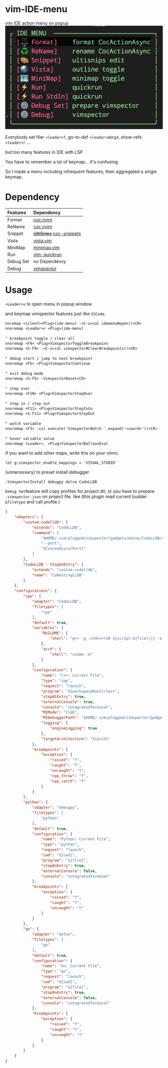 # vim-IDE-menu
vim IDE action menu on popup
![demo](./id_menu.png)

Everybody set filer `<leader>f`, go-to-def `<leader>d`or`gd`, show-refs `<leader>r` ...

but too many features in IDE with LSP.

You have to remember a lot of keymap... it's confusing.

So I made a menu including infrequent features, then aggregated a single keymap.

# Dependency
|Features|Dependency|
|:----|:-------|
|Format|[coc.nvim](https://github.com/neoclide/coc.nvim)|
|ReName|[coc.nvim](https://github.com/neoclide/coc.nvim)|
|Snippet|~~[UltiSnips](https://github.com/SirVer/ultisnips)~~ [coc-snippets](https://github.com/neoclide/coc-snippets)|
|Vista|[vista.vim](https://github.com/liuchengxu/vista.vim)|
|MiniMap|[minimap.vim](https://github.com/wfxr/minimap.vim)|
|Run|[vim-quickrun](https://github.com/thinca/vim-quickrun)|
|Debug Set|no Dependency|
|Debug|[vimspector](https://github.com/puremourning/vimspector)|

# Usage
`<Leader>v` to open menu in popup window.

and keymap vimspector features just like `VSCode`.
```vim
noremap <silent><Plug>(ide-menu) :<C-u>cal idemenu#open()<CR>
nnoremap <Leader>v <Plug>(ide-menu)

" breakpoint toggle / clear all
nnoremap <F9> <Plug>VimspectorToggleBreakpoint
nnoremap <S-F9> :<C-u>cal vimspector#ClearBreakpoints()<CR>

" debug start / jump to next breakpoint
nnoremap <F5> <Plug>VimspectorContinue

" exit debug mode
nnoremap <S-F5> :VimspectorReset<CR>

" step over
nnoremap <F10> <Plug>VimspectorStepOver

" step in / step out
nnoremap <F11> <Plug>VimspectorStepInto
nnoremap <S-F11> <Plug>VimspectorStepOut

" watch variable
nnoremap <F3> :cal execute('VimspectorWatch '.expand('<cword>'))<CR>

" hover variable value
nnoremap <Leader>_ <Plug>VimspectorBalloonEval
```
if you want to add other maps, write this on your vimrc.
```vim
let g:vimspector_enable_mappings = 'VISUAL_STUDIO'
```

(unnecessary) to preset install debugger
```vim
:VimspectorInstall debugpy delve CodeLLDB
```

`Debug Set`feature will copy profiles for project dir, or you have to prepare `.vimspector.json` on project file.
like (this plugin read current budder `&filetype` and call profile.)
```json
{
    "adapters": {
        "custom-codelldb": {
            "extends": "CodeLLDB",
            "command": [
                "$HOME/.vim/plugged/vimspector/gadgets/macos/CodeLLDB/adapte/codelldb",
                "--port",
                "${unusedLocalPort}"
            ]
        },
        "CodeLLDB - StopOnEntry": {
            "extends": "custom-codelldb",
            "name": "CoHostingLLDB"
        }
    },
    "configurations": {
        "cpp": {
            "adapter": "CodeLLDB",
            "filetypes": [
                "cpp"
            ],
            "default": true,
            "variables": {
                "BUILDME": {
                    "shell": "g++ -g -std=c++20 ${script:${file\\}} -o ${workspaceRoot}/test"
                },
                "arch": {
                    "shell": "uname -m"
                }
            },
            "configuration": {
                "name": "C++: Current File",
                "type": "cpp",
                "request": "launch",
                "program": "${workspaceRoot}/test",
                "stopAtEntry": true,
                "externalConsole": true,
                "console": "integratedTerminal",
                "MIMode": "lldb",
                "MIDebuggerPath": "$HOME/.vim/plugged/vimspector/gadgets/macos/vscode-cpptools/debugAdapters/lldb-mi/bin/lldb-mi",
                "logging": {
                    "engineLogging": true
                },
                "targetArchitecture": "${arch}"
            },
            "breakpoints": {
                "exception": {
                    "raised": "Y",
                    "caught": "Y",
                    "uncaught": "Y",
                    "cpp_throw": "Y",
                    "cpp_catch": "Y"
                }
            }
        },
        "python": {
            "adapter": "debugpy",
            "filetypes": [
                "python"
            ],
            "default": true,
            "configuration": {
                "name": "Python: Current File",
                "type": "python",
                "request": "launch",
                "cwd": "${cwd}",
                "program": "${file}",
                "stopOnEntry": true,
                "externalConsole": false,
                "console": "integratedTerminal"
            },
            "breakpoints": {
                "exception": {
                    "raised": "Y",
                    "caught": "Y",
                    "uncaught": "Y"
                }
            }
        },
        "go": {
            "adapter": "delve",
            "filetypes": [
                "go"
            ],
            "default": true,
            "configuration": {
                "name": "Go: Current File",
                "type": "go",
                "request": "launch",
                "cwd": "${cwd}",
                "program": "${file}",
                "stopOnEntry": true,
                "externalConsole": false,
                "console": "integratedTerminal"
            },
            "breakpoints": {
                "exception": {
                    "raised": "Y",
                    "caught": "Y",
                    "uncaught": "Y"
                }
            }
        }
    }
}
```

